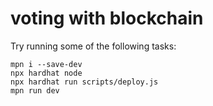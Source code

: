 # voting with blockchain

Try running some of the following tasks:

```shell
mpn i --save-dev
npx hardhat node
npx hardhat run scripts/deploy.js
mpn run dev
```
